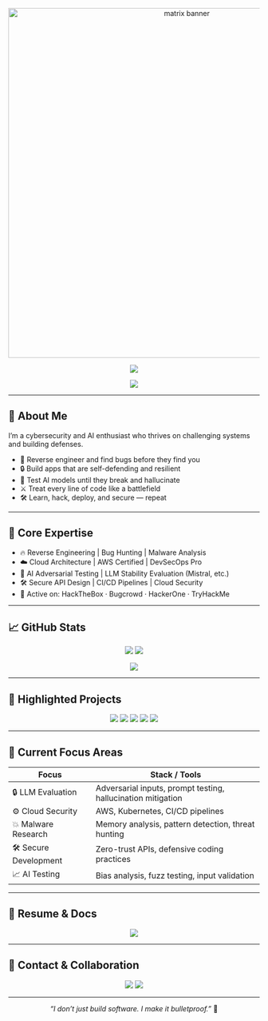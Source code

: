 <!-- 🧠 MATRIX TERMINAL BANNER -->
<p align="center">
  <img src="https://raw.githubusercontent.com/abhisheknaiidu/abhisheknaiidu/master/code.gif" alt="matrix banner" width="700"/>
</p>

<!-- 💻 IDENTITY TYPING BANNER -->
<p align="center">
  <img src="https://readme-typing-svg.herokuapp.com?font=Fira+Code&weight=600&size=24&pause=1000&color=0AFFEF&center=true&vCenter=true&width=700&lines=👋+BlackBird+(Bavesh)+here!;Reverse+Engineer+%7C+Bug+Hunter+%7C+LLM+Tester;Cloud+DevOps+%7C+Malware+Analyst+%7C+Security+Thinker" />
</p>

<!-- 🛠️ SKILLS TYPING ANIMATION -->
<p align="center">
  <img src="https://readme-typing-svg.demolab.com?font=Fira+Code&size=18&duration=3000&pause=500&center=true&vCenter=true&multiline=true&color=39FF14&width=900&lines=Skills%3A+Python+%7C+C+%7C+RE+%7C+AWS+%7C+Linux+%7C+Docker+%7C+K8s+%7C+React+%7C+Node.js+%7C+MongoDB+%7C+Git+%7C+Malware+Analysis+%7C+CI%2FCD+%7C+Bash+%7C+LLM+Security" />
</p>

---

## 🧠 About Me

I’m a cybersecurity and AI enthusiast who thrives on challenging systems and building defenses.  

- 🧬 Reverse engineer and find bugs before they find you  
- 🔒 Build apps that are self-defending and resilient  
- 🧠 Test AI models until they break and hallucinate  
- ⚔️ Treat every line of code like a battlefield  
- 🛠️ Learn, hack, deploy, and secure — repeat  

---

## 🧩 Core Expertise

* 🔥 Reverse Engineering | Bug Hunting | Malware Analysis  
* ☁️ Cloud Architecture | AWS Certified | DevSecOps Pro  
* 🧠 AI Adversarial Testing | LLM Stability Evaluation (Mistral, etc.)  
* 🛠️ Secure API Design | CI/CD Pipelines | Cloud Security  
* 🎯 Active on: HackTheBox · Bugcrowd · HackerOne · TryHackMe  

---

## 📈 GitHub Stats

<p align="center">
  <img src="https://github-readme-stats.vercel.app/api?username=baveshundella&show_icons=true&theme=dark&count_private=true" />
  <img src="https://github-readme-stats.vercel.app/api/top-langs/?username=baveshundella&layout=compact&theme=dark&langs_count=10" />
</p>

<p align="center">
  <img src="https://github-profile-trophy.vercel.app/?username=baveshundella&theme=dark&no-frame=true&no-bg=true&margin-w=10&column=6" />
</p>

---

## 🚀 Highlighted Projects

<div align="center">
  <a href="https://github.com/baveshundella/YOLOv5-Skin-Detector"><img src="https://img.shields.io/badge/YOLOv5-Skin%20Detector-blue?style=for-the-badge&logo=python&logoColor=white" /></a>
  <a href="https://github.com/baveshundella/Secure-File-Sharing"><img src="https://img.shields.io/badge/Secure%20File%20Sharing-green?style=for-the-badge&logo=next.js&logoColor=white" /></a>
  <a href="https://github.com/baveshundella/Data-Encryption-CLI"><img src="https://img.shields.io/badge/Data%20Encryption-CLI-red?style=for-the-badge&logo=gnu&logoColor=white" /></a>
  <a href="https://github.com/baveshundella/Face-Attendance-System"><img src="https://img.shields.io/badge/Face%20Attendance-AI-orange?style=for-the-badge&logo=streamlit&logoColor=white" /></a>
  <a href="https://github.com/baveshundella/LLM-Test-Suite"><img src="https://img.shields.io/badge/LLM%20Test%20Suite-yellow?style=for-the-badge&logo=openai&logoColor=white" /></a>
</div>

---

## 🌟 Current Focus Areas

| Focus | Stack / Tools |
| ----- | ------------- |
| 🔒 LLM Evaluation | Adversarial inputs, prompt testing, hallucination mitigation |
| ⚙️ Cloud Security | AWS, Kubernetes, CI/CD pipelines |
| 💥 Malware Research | Memory analysis, pattern detection, threat hunting |
| 🛠️ Secure Development | Zero-trust APIs, defensive coding practices |
| 📈 AI Testing | Bias analysis, fuzz testing, input validation |

---

## 📁 Resume & Docs

<p align="center">
  <a href="https://github.com/baveshundella/baveshundella/raw/main/Bavesh_Undella_Resume.pdf"><img src="https://img.shields.io/badge/Download%20Resume-PDF-blue?style=for-the-badge&logo=adobeacrobat&logoColor=white" /></a>
</p>

---

## 📩 Contact & Collaboration

<p align="center">
  <a href="mailto:baveshundella@outlook.com"><img src="https://img.shields.io/badge/Email-baveshundella@outlook.com-red?style=for-the-badge&logo=gmail&logoColor=white" /></a>
  <a href="https://github.com/baveshundella"><img src="https://img.shields.io/badge/GitHub-baveshundella-black?style=for-the-badge&logo=github&logoColor=white" /></a>
</p>

---

<p align="center">
  <em>“I don’t just build software. I make it bulletproof.”</em> 🧠
</p>
